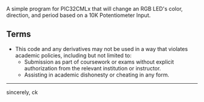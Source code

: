 A simple program for PIC32CMLx that will change an RGB LED's color, direction, and period based on a 10K Potentiometer Input.

**Terms**
---

- This code and any derivatives may not be used in a way that violates academic policies, including but not limited to:
  - Submission as part of coursework or exams without explicit authorization from the relevant institution or instructor.
  - Assisting in academic dishonesty or cheating in any form.
---
sincerely, ck
